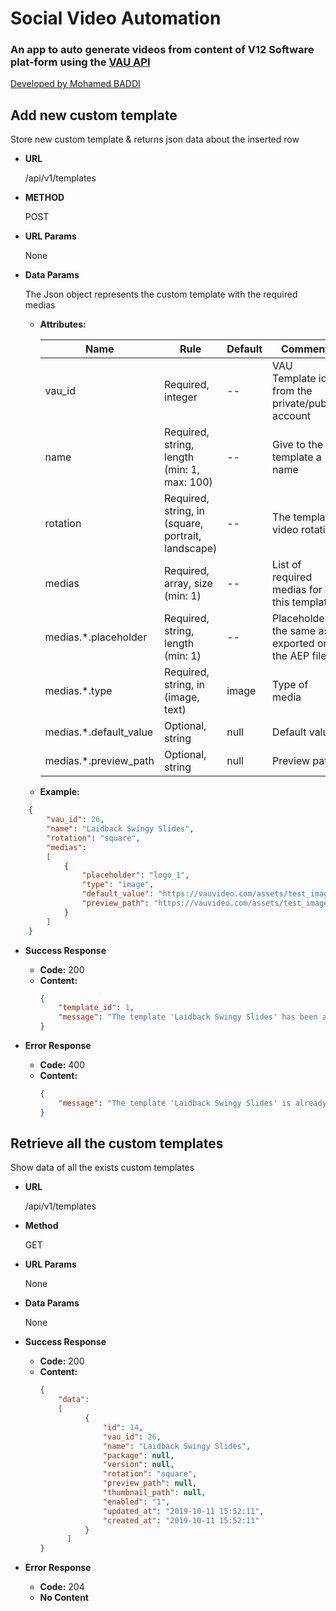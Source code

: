 # Social Video Automation
### An app to auto generate videos from content of V12 Software plat-form using the [VAU API](https://vauvideo.com)
[Developed by Mohamed BADDI](https://github.com/5baddi)

**Add new custom template**
---

Store new custom template & returns json data about the inserted row

* **URL**
    
    /api/v1/templates

* **METHOD**

    POST

* **URL Params**
    
    None

* **Data Params**

   The Json object represents the custom template with the required medias

   * **Attributes:**</br>

        | Name | Rule | Default | Comment |
        | --- | --- | --- | --- |
        | vau_id | Required, integer | -- | VAU Template id from the private/public account |
        | name | Required, string, length (min: 1, max: 100) | -- | Give to the template a name |
        | rotation | Required, string, in (square, portrait, landscape) | -- | The template video rotation |
        | medias | Required, array, size (min: 1) | -- | List of required medias for this template |
        | medias.*.placeholder | Required, string, length (min: 1) | -- | Placeholder the same as exported on the AEP file |
        | medias.*.type | Required, string, in (image, text) | image | Type of media |
        | medias.*.default_value | Optional, string | null | Default value |
        | medias.*.preview_path | Optional, string | null | Preview path |

   * **Example:**
```json
    {
        "vau_id": 26, 
        "name":	"Laidback Swingy Slides", 
        "rotation": "square",
        "medias": 
        [
            {
                "placeholder": "logo_1",
                "type": "image",
                "default_value": "https://vauvideo.com/assets/test_images/logo_03_post.png",
                "preview_path": "https://vauvideo.com/assets/test_images/logo_03_post.png"
            }
        ]
    }
```

* **Success Response**

    * **Code:** 200 </br>
    * **Content:** 
        ```json
        { 
            "template_id": 1, 
            "message": "The template 'Laidback Swingy Slides' has been added successfully." 
        }
        ```
* **Error Response**

    * **Code:** 400 </br>
    * **Content:** 
        ```json
        {
            "message": "The template 'Laidback Swingy Slides' is already exists!" 
        }
        ```

**Retrieve all the custom templates**
---

Show data of all the exists custom templates

* **URL**

    /api/v1/templates

* **Method**

    GET

* **URL Params**

    None

* **Data Params**

    None

* **Success Response**

    * **Code:** 200 </br>
    * **Content:**
      ```json
      {
          "data": 
          [
                {
                    "id": 14,
                    "vau_id": 26,
                    "name": "Laidback Swingy Slides",
                    "package": null,
                    "version": null,
                    "rotation": "square",
                    "preview_path": null,
                    "thumbnail_path": null,
                    "enabled": "1",
                    "updated_at": "2019-10-11 15:52:11",
                    "created_at": "2019-10-11 15:52:11"
                }
            ]
      }
      ```

* **Error Response**

    * **Code:** 204 </br>
    * **No Content**

